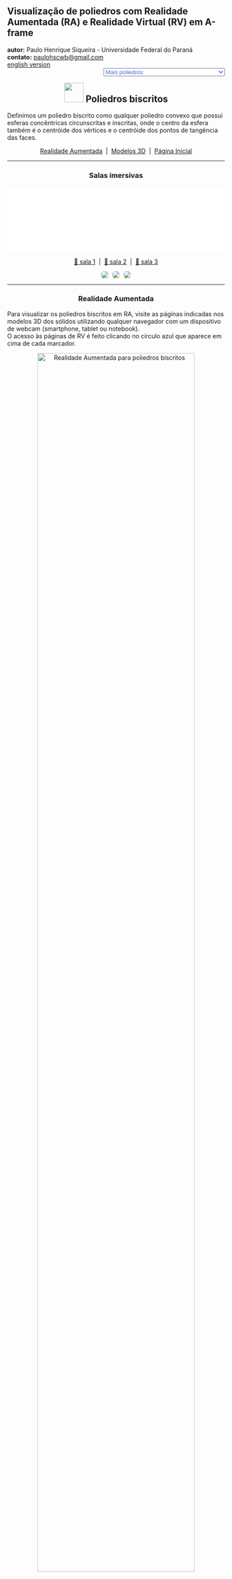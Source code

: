 <link rel="stylesheet" href="../../scripts/style.css">
<meta charset="utf-8">
<link rel="icon" type="image/png" href="../vr/salas/imagens/icone.png">
<h2>Visualização de poliedros com Realidade Aumentada (RA) e Realidade Virtual (RV) em A-frame</h2>
<b>autor:</b> Paulo Henrique Siqueira - Universidade Federal do Paraná
<br><b>contato:</b> <a href="#"> paulohscwb@gmail.com </a>
<br><a href="https://paulohscwb.github.io/polyhedra2/biscribed/">english version</a>
<form style="margin: 0 auto; float:right; text-align:right; width:100%; margin-bottom:15px;">
	<select id="url" onchange="urlHandler(this.value)" style="color:royalblue;">
		<option disabled selected>Mais poliedros:</option>
		<option value="../../ArchimedeanCatalanHulls/pt-br/">Cascos convexos de Arquimedes e Catalan</option>
		<option value="../../fractalplatonic/pt-br/">Fractais dos poliedros de Platão</option>
		<option value="../../fractalnonconvex/pt-br/">Fractais dos poliedros não convexos</option>
		<option value="../../fractalarchimedean/pt-br/">Fractais dos poliedros de Arquimedes</option>
		<option value="../../chamfered/pt-br/">Poliedros chanfrados</option>
		<option value="../../propellor/pt-br/">Poliedros de hélice</option>
		<option value="../../diamonds/pt-br/">Poliedros de diamante</option>
		<option disabled value="../../biscribed/pt-br/">Poliedros biscritos</option>
	</select>
</form>
<script>
function urlHandler(value) {                               
    window.location.assign(`${value}`);
}
</script>

<p id="p1"></p>

<h2 align="center"><img src="../vr/salas/imagens/icone.png" style="margin-bottom:-10px" width="45"> Poliedros biscritos</h2>

Definimos um poliedro biscrito como qualquer poliedro convexo que possui esferas concêntricas circunscritas e inscritas, onde o centro da esfera também é o centróide dos vértices e o centróide dos pontos de tangência das faces.
 <p align="center"><a href="#ra">Realidade Aumentada</a><span>&nbsp;&nbsp;|&nbsp;&nbsp;</span><a href="#m3d">Modelos 3D</a><span>&nbsp;&nbsp;|&nbsp;&nbsp;</span><a href="../../pt-br/">Página Inicial</a></p>
<hr>
 <h3 align="center">Salas imersivas</h3>

<div class="embed-container"><iframe width="100%" src="../sala.htm" title="Sala Imersiva dos Poliedros biscritos" frameborder="0" loading="lazy"></iframe></div>
  <p align="center"><a href="../sala1.htm" target="_blank">&#x1f517; sala 1</a><span>&nbsp;&nbsp;|&nbsp;&nbsp;</span><a href="../sala2.htm" target="_blank">&#x1f517; sala 2</a><span>&nbsp;&nbsp;|&nbsp;&nbsp;</span><a href="../sala3.htm" target="_blank">&#x1f517; sala 3</a></p>
  <p align="center"><img src="../../../cotadas/videos/biscribed1.gif" style="max-width: 31.5%; border-radius:5px; margin-right:2%;" loading="lazy"/><img src="../../../cotadas/videos/biscribed2.gif" style="max-width: 31.5%; margin-right:2%; border-radius:5px" loading="lazy"/><img src="../../../cotadas/videos/biscribed3.gif" style="max-width: 31.5%; border-radius:5px" loading="lazy"/></p>
<hr>

<h3 id="ra" align="center">Realidade Aumentada</h3>
Para visualizar os poliedros biscritos em RA, visite as páginas indicadas nos modelos 3D dos sólidos utilizando qualquer navegador com um dispositivo de webcam (smartphone, tablet ou notebook).
<br>O acesso às páginas de RV é feito clicando no círculo azul que aparece em cima de cada marcador.
<p align="center"><img style="border-radius:7px;" alt="Realidade Aumentada para poliedros biscritos" src="../ar/example.jpg" width="85%"></p>
<p align="center"><img src="../ar/chamfered.gif" alt="Realidade Aumentada para poliedros biscritos" style="max-width: 92%; border-radius:5px;" loading="lazy"/></p>
<hr>
<h3 id="m3d" align="center">Modelos 3D</h3>
<!-- <iframe width="560" height="315" style="max-width:100%" src="https://www.youtube.com/embed/videoseries?list=PLy0I_lGW8HxXlieaiv7p0PWdsNRWPbWRv" title="YouTube video player" frameborder="0" allow="accelerometer; autoplay; clipboard-write; encrypted-media; gyroscope; picture-in-picture; web-share" allowfullscreen></iframe> -->
<h4>1. Octaedro truncado biscrito</h4>
<a href="../vr/BiscribedTruncatedOctahedron.htm" target="_blank" title="modelo 3D" class="fotoA"><img src="../ar/77A.png" class="foto" alt="Octaedro Truncado Biscrito"></a><img src="../ar/77.png" class="qr">
 <br><br><br>Um octaedro truncado biscrito tem a forma do octaedro truncado, um dos poliedros Arquimedianos, mas não possui os hexágonos regulares. É o sólido dual do hexaedro tetrakis biscrito.
 <br><br><br><b>Faces:</b> 6 quadrados e 8 ditrígonos | <b>Arestas:</b> 36 | <b>Vértices:</b> 24. <a href="http://dmccooey.com/polyhedra/BiscribedNonChiral.html" target="_blank">Mais sobre...</a>
<a href="../ra.html" class="raAR" title="Realidade aumentada" target="_blank"></a>
<hr>
<h4>2. Hexaedro tetrakis biscrito</h4>
<a href="../vr/BiscribedTetrakisHexahedron.htm" target="_blank" title="modelo 3D" class="fotoA"><img src="../ar/78A.png" class="foto" alt="Hexaedro tetrakis biscrito"></a><img src="../ar/78.png" class="qr">
 <br><br><br>Um hexaedro tetrakis biscrito tem a forma do hexaedro tetrakis, um dos poliedros de Catalan, mas as medidas das arestas são diferentes. É o sólido dual do octaedro truncado biscrito.
 <br><br><br><b>Faces:</b> 24 triângulos isósceles | <b>Arestas:</b> 36 | <b>Vértices:</b> 14. <a href="http://dmccooey.com/polyhedra/BiscribedNonChiral.html" target="_blank">Mais sobre...</a>
<a href="../ra.html" class="raAR" title="Realidade aumentada" target="_blank"></a>
<hr> 
<h4>3. Cuboctaedro truncado biscrito</h4>
<a href="../vr/BiscribedTruncatedCuboctahedron.htm" target="_blank" title="modelo 3D" class="fotoA"><img src="../ar/79A.png" class="foto" alt="Cuboctaedro truncado biscrito"></a><img src="../ar/79.png" class="qr">
 <br><br><br>Um cuboctaedro truncado biscrito tem a forma do cuboctaedro truncado, um dos poliedros de Arquimedes, mas não possui faces regulares. É o sólido dual do dodecaedro disdyakis biscrito.
 <br><br><br><b>Faces:</b> 12 retângulos, 8 ditrígonos e 6 ditetrágonos | <b>Arestas:</b> 72 | <b>Vértices:</b> 48. <a href="http://dmccooey.com/polyhedra/BiscribedNonChiral.html" target="_blank">Mais sobre...</a>
<a href="../ra.html" class="raAR" title="Realidade aumentada" target="_blank"></a>
<hr>
<h4>4. Dodecaedro disdiakis biscrito</h4>
<a href="../vr/BiscribedDisdyakisDodecahedron.htm" target="_blank" title="modelo 3D" class="fotoA"><img src="../ar/80A.png" class="foto" alt="Dodecaedro disdiakis biscrito"></a><img src="../ar/80.png" class="qr">
<br><br><br>Um dodecaedro disdiakis biscrito tem a forma do dodecaedro disdiakis, um dos poliedros de Catalan, mas as medidas das arestas são diferentes. É o sólido dual do cuboctaedro truncado biscrito.
 <br><br><br><b>Faces:</b> 48 triângulos acutângulos | <b>Arestas:</b> 72 | <b>Vértices:</b> 26. <a href="http://dmccooey.com/polyhedra/BiscribedNonChiral.html" target="_blank">Mais sobre...</a>
<a href="../ra.html" class="raAR" title="Realidade aumentada" target="_blank"></a>
<hr>
<h4>5. Icosaedro truncado biscrito</h4>
<a href="../vr/BiscribedTruncatedIcosahedron.htm" target="_blank" title="modelo 3D" class="fotoA"><img src="../ar/81A.png" class="foto" alt="Icosaedro truncado biscrito"></a><img src="../ar/81.png" class="qr">
<br><br><br>Um icosaedro truncado biscrito tem a forma do icosaedro truncado, um dos poliedros de Arquimedes, mas não possui hexágonos regulares. É o sólido dual do dodecaedro pentakis biscrito.
 <br><br><br><b>Faces:</b> 12 pentágonos regulares e 20 ditrígonos | <b>Arestas:</b> 90 | <b>Vértices:</b> 60. <a href="http://dmccooey.com/polyhedra/BiscribedNonChiral.html" target="_blank">Mais sobre...</a>
<a href="../ra.html" class="raAR" title="Realidade aumentada" target="_blank"></a>
<hr>
<h4>6. Dodecaedro pentakis biscrito</h4>
<a href="../vr/BiscribedPentakisDodecahedron.htm" target="_blank" title="modelo 3D" class="fotoA"><img src="../ar/82A.png" class="foto" alt="dodecaedro pentakis biscrito"></a><img src="../ar/82.png" class="qr">
 <br><br><br>Um dodecaedro pentakis biscrito tem a forma do dodecaedro pentakis, um dos poliedros de Catalan, mas as medidas das arestas são diferentes. É o sólido dual do icosaedro truncado biscrito.
 <br><br><br><b>Faces:</b> 60 triângulos isósceles | <b>Arestas:</b> 90 | <b>Vértices:</b> 32. <a href="http://dmccooey.com/polyhedra/BiscribedNonChiral.html" target="_blank">Mais sobre...</a>
<a href="../ra.html" class="raAR" title="Realidade aumentada" target="_blank"></a>
<hr>
<h4>7. Icosidodecaedro truncado biscrito</h4>
<a href="../vr/BiscribedTruncatedIcosidodecahedron.htm" target="_blank" title="modelo 3D" class="fotoA"><img src="../ar/83A.png" class="foto" alt="Icosidodecaedro truncado biscrito"></a><img src="../ar/83.png" class="qr">
<br><br><br>Um icosidodecaedro truncado biscrito tem a forma do icosidodecaedro truncado, um dos poliedros de Arquimedes, mas não possui faces regulares. É o sólido dual do triacontaedro disdiakis biscrito.
 <br><br><br><b>Faces:</b> 30 retângulos, 20 ditrígonos e 12 dipentágonos | <b>Arestas:</b> 180 | <b>Vértices:</b> 120. <a href="http://dmccooey.com/polyhedra/BiscribedNonChiral.html" target="_blank">Mais sobre...</a>
<a href="../ra.html" class="raAR" title="Realidade aumentada" target="_blank"></a>
<hr>
<h4>8. Triacontaedro disdiakis biscrito</h4>
<a href="../vr/BiscribedDisdyakisTriacontahedron.htm" target="_blank" title="modelo 3D" class="fotoA"><img src="../ar/84A.png" class="foto" alt="triacontaedro disdiakis biscrito"></a><img src="../ar/84.png" class="qr">
 <br><br><br>Um triacontaedro disdiakis biscrito tem a forma do triacontaedro disdiakis, um dos poliedros de Catalan, mas as medidas das arestas são diferentes. É o sólido dual do icosidodecaedro truncado biscrito.
 <br><br><br><b>Faces:</b> 120 triângulos acutângulos | <b>Arestas:</b> 180 | <b>Vértices:</b> 62. <a href="http://dmccooey.com/polyhedra/BiscribedNonChiral.html" target="_blank">Mais sobre...</a>
<a href="../ra.html" class="raAR" title="Realidade aumentada" target="_blank"></a>
<hr>
<h4>9. Cubo snub biscrito</h4>
<a href="../vr/BiscribedSnubCube.htm" target="_blank" title="modelo 3D" class="fotoA"><img src="../ar/85A.png" class="foto" alt="Cubo snub biscrito"></a><img src="../ar/85.png" class="qr">
 <br><br><br>Um cubo snub biscrito tem a forma do cubo snub, um dos poliedros de Arquimedes, mas as medidas das arestas são diferentes. É o sólido dual do icositetraedro pentagonal biscrito.
 <br><br><br><b>Faces:</b> 8 triângulos equiláteros, 24 triângulos acutângulos e 6 quadrados | <b>Arestas:</b> 60 | <b>Vértices:</b> 24. <a href="http://dmccooey.com/polyhedra/BiscribedChiral.html" target="_blank">Mais sobre...</a>
<a href="../ra.html" class="raAR" title="Realidade aumentada" target="_blank"></a>
<hr>
<h4>10. Icositetraedro pentagonal biscrito</h4>
<a href="../vr/BiscribedPentagonalIcositetrahedron.htm" target="_blank" title="modelo 3D" class="fotoA"><img src="../ar/86A.png" class="foto" alt="icositetraedro pentagonal biscrito"></a><img src="../ar/86.png" class="qr">
 <br><br><br>Um icositetraedro pentagonal biscrito tem a forma do icositetraedro pentagonal, um dos poliedros de Catalan, mas as medidas das arestas são diferentes. É o sólido dual do cubo snub biscrito.
 <br><br><br><b>Faces:</b> 24 pentágonos irregulares | <b>Arestas:</b> 60 | <b>Vértices:</b> 38. <a href="http://dmccooey.com/polyhedra/BiscribedChiral.html" target="_blank">Mais sobre...</a>
<a href="../ra.html" class="raAR" title="Realidade aumentada" target="_blank"></a>
<p class="topop"><a href="#p1" class="topo">voltar ao topo</a></p>
<hr>
<h4>11. Dodecaedro snub biscrito</h4>
<a href="../vr/BiscribedSnubDodecahedron.htm" target="_blank" title="modelo 3D" class="fotoA"><img src="../ar/87A.png" class="foto" alt="Dodecaedro snub biscrito"></a><img src="../ar/87.png" class="qr">
 <br><br><br>Um dodecaedro snub biscrito tem a forma do dodecaedro snub, um dos poliedros de Arquimedes, mas as medidas das arestas são diferentes. É o sólido dual do hexecontaedro pentagonal biscrito.
 <br><br><br><b>Faces:</b> 20 triângulos equiláteros, 60 triângulos acutângulos e 12 pentágonos regulares | <b>Arestas:</b> 150 | <b>Vértices:</b> 60. <a href="http://dmccooey.com/polyhedra/BiscribedChiral.html" target="_blank">Mais sobre...</a>
<a href="../ra.html" class="raAR" title="Realidade aumentada" target="_blank"></a>
<hr>
<h4>12. Hexecontaedro pentagonal biscrito</h4>
<a href="../vr/BiscribedPentagonalHexecontahedron.htm" target="_blank" title="modelo 3D" class="fotoA"><img src="../ar/88A.png" class="foto" alt="Hexecontaedro pentagonal biscrito"></a><img src="../ar/88.png" class="qr">
 <br><br><br>Um hexecontaedro pentagonal biscrito tem a forma do hexecontaedro pentagonal, um dos poliedros de Catalan, mas as medidas das arestas são diferentes. É o sólido dual do dodecaedro snub biscrito.
 <br><br><br><b>Faces:</b> 60 pentágonos irregulares | <b>Arestas:</b> 150 | <b>Vértices:</b> 92. <a href="http://dmccooey.com/polyhedra/BiscribedChiral.html" target="_blank">Mais sobre...</a>
<a href="../ra.html" class="raAR" title="Realidade aumentada" target="_blank"></a>
<hr>
<h4>13. Octaedro de hélice ortotruncado biscrito</h4>
<a href="../vr/BiscribedOrthotruncatedPropelloOctahedron.htm" target="_blank" title="modelo 3D" class="fotoA"><img src="../ar/89A.png" class="foto" alt="octaedro de hélice ortotruncado biscrito"></a><img src="../ar/89.png" class="qr">
 <br><br><br>Um octaedro de hélice ortotruncado biscrito tem a forma do octaedro de hélice ortotruncado, mas as medidas das arestas são diferentes. É o sólido dual do cubo ortokis de hélice biscrito.
 <br><br><br><b>Faces:</b> 8 triângulos equiláteros, 6 quadrados e 24 pentágonos irregulares | <b>Arestas:</b> 84 | <b>Vértices:</b> 48. <a href="http://dmccooey.com/polyhedra/BiscribedChiral.html" target="_blank">Mais sobre...</a>
<a href="../ra.html" class="raAR" title="Realidade aumentada" target="_blank"></a>
<hr>
<h4>14. Cubo ortokis de hélice biscrito</h4>
<a href="../vr/BiscribedOrthokisPropelloCube.htm" target="_blank" title="modelo 3D" class="fotoA"><img src="../ar/90A.png" class="foto" alt="cubo ortokis de hélice biscrito"></a><img src="../ar/90.png" class="qr">
 <br><br><br>Um cubo ortokis de hélice biscrito tem a forma do cubo ortokis de hélice, mas as medidas das arestas são diferentes. É o sólido dual do octaedro de hélice ortotruncado biscrito.
 <br><br><br><b>Faces:</b> 24 triângulos isósceles e 24 tetrágonos irregulares | <b>Arestas:</b> 84 | <b>Vértices:</b> 38. <a href="http://dmccooey.com/polyhedra/BiscribedChiral.html" target="_blank">Mais sobre...</a>
<a href="../ra1.html" class="raAR" title="Realidade aumentada" target="_blank"></a>
<hr>
<h4>15. Icosaedro de hélice ortotruncado biscrito</h4>
<a href="../vr/BiscribedOrthotruncatedPropelloIcosahedron.htm" target="_blank" title="modelo 3D" class="fotoA"><img src="../ar/91A.png" class="foto" alt="icosaedro de hélice ortotruncado biscrito"></a><img src="../ar/91.png" class="qr">
 <br><br><br>Um icosaedro de hélice ortotruncado biscrito tem a forma do icosaedro de hélice ortotruncado, mas as medidas das arestas são diferentes. É o sólido dual do dodecaedro ortokis de hélice biscrito.
 <br><br><br><b>Faces:</b> 20 triângulos equiláteros, 60 pentágonos irregulares e 12 pentágonos regulares | <b>Arestas:</b> 210 | <b>Vértices:</b> 84. <a href="http://dmccooey.com/polyhedra/BiscribedChiral.html" target="_blank">Mais sobre...</a>
<a href="../ra1.html" class="raAR" title="Realidade aumentada" target="_blank"></a>
<hr>
<h4>16. Dodecaedro ortokis de hélice biscrito</h4>
<a href="../vr/BiscribedOrthokisPropelloDodecahedron.htm" target="_blank" title="modelo 3D" class="fotoA"><img src="../ar/92A.png" class="foto" alt="dodecaedro ortokis de hélice biscrito"></a><img src="../ar/92.png" class="qr">
 <br><br><br>Um dodecaedro ortokis de hélice biscrito tem a forma do dodecaedro ortokis de hélice, mas as medidas das arestas são diferentes. É o sólido dual do icosaedro de hélice ortotruncado biscrito.
 <br><br><br><b>Faces:</b> 60 triângulos isósceles e 60 tetrágonos irregulares | <b>Arestas:</b> 210 | <b>Vértices:</b> 92. <a href="http://dmccooey.com/polyhedra/BiscribedChiral.html" target="_blank">Mais sobre...</a>
<a href="../ra1.html" class="raAR" title="Realidade aumentada" target="_blank"></a>
<hr>
<h4>17. Cubo de hélice biscrito</h4>
<a href="../vr/BiscribedPropelloCube.htm" target="_blank" title="modelo 3D" class="fotoA"><img src="../ar/93A.png" class="foto" alt="Cubo de hélice biscrito"></a><img src="../ar/93.png" class="qr">
 <br><br><br>Um cubo de hélice biscrito tem a forma do cubo de hélice, mas as medidas das arestas são diferentes. É o sólido dual do octaedro de hélice biscrito.
 <br><br><br><b>Faces:</b> 6 quadrados e 24 tetrágonos irregulares | <b>Arestas:</b> 60 | <b>Vértices:</b> 32. <a href="http://dmccooey.com/polyhedra/BiscribedChiral.html" target="_blank">Mais sobre...</a>
<a href="../ra1.html" class="raAR" title="Realidade aumentada" target="_blank"></a>
<hr>
<h4>18. Octaedro de hélice biscrito</h4>
<a href="../vr/BiscribedPropelloOctahedron.htm" target="_blank" title="modelo 3D" class="fotoA"><img src="../ar/94A.png" class="foto" alt="octaedro de hélice biscrito"></a><img src="../ar/94.png" class="qr">
 <br><br><br>Um octaedro de hélice biscrito tem a forma do octaedro de hélice, mas as medidas das arestas são diferentes. É o sólido dual do cubo de hélice biscrito.
 <br><br><br><b>Faces:</b> 8 triângulos equiláteros e 24 tetrágonos irregulares | <b>Arestas:</b> 60 | <b>Vértices:</b> 30. <a href="http://dmccooey.com/polyhedra/BiscribedChiral.html" target="_blank">Mais sobre...</a>
<a href="../ra1.html" class="raAR" title="Realidade aumentada" target="_blank"></a>
<hr>
<h4>19. Dodecaedro de hélice biscrito</h4>
<a href="../vr/BiscribedPropelloDodecahedron.htm" target="_blank" title="modelo 3D" class="fotoA"><img src="../ar/95A.png" class="foto" alt="dodecaedro de hélice biscrito"></a><img src="../ar/95.png" class="qr">
 <br><br><br>Um dodecaedro de hélice biscrito tem a forma do dodecaedro de hélice, mas as medidas das arestas são diferentes. É o sólido dual do icosaedro de hélice biscrito.
 <br><br><br><b>Faces:</b> 12 pentágonos regulares e 60 tetrágonos irregulares | <b>Arestas:</b> 150 | <b>Vértices:</b> 80. <a href="http://dmccooey.com/polyhedra/BiscribedChiral.html" target="_blank">Mais sobre...</a>
<a href="../ra1.html" class="raAR" title="Realidade aumentada" target="_blank"></a>
<hr>
<h4>20. Icosaedro de hélice biscrito</h4>
<a href="../vr/BiscribedPropelloIcosahedron.htm" target="_blank" title="modelo 3D" class="fotoA"><img src="../ar/96A.png" class="foto" alt="icosaedro de hélice biscrito"></a><img src="../ar/96.png" class="qr">
 <br><br><br>Um icosaedro de hélice biscrito tem a forma do icosaedro de hélice, mas as medidas das arestas são diferentes. É o sólido dual do dodecaedro de hélice biscrito.
 <br><br><br><b>Faces:</b> 20 triângulos equiláteros e 60 tetrágonos irregulares | <b>Arestas:</b> 150 | <b>Vértices:</b> 72. <a href="http://dmccooey.com/polyhedra/BiscribedChiral.html" target="_blank">Mais sobre...</a>
<a href="../ra1.html" class="raAR" title="Realidade aumentada" target="_blank"></a>
<p class="topop"><a href="#p1" class="topo">voltar ao topo</a></p>
<hr>
<h4>21. Cubo de hélice hexagonal biscrito</h4>
<a href="../vr/BiscribedHexpropelloCube.htm" target="_blank" title="modelo 3D" class="fotoA"><img src="../ar/97A.png" class="foto" alt="Cubo de hélice hexagonal biscrito"></a><img src="../ar/97.png" class="qr">
 <br><br><br>Um cubo de hélice hexagonal biscrito tem a forma do cubo de hélice hexagonal, mas as medidas das arestas são diferentes. É o sólido dual do cubo snub tetrakis biscrito.
 <br><br><br><b>Faces:</b> 6 quadrados e 24 hexágonos irregulares | <b>Arestas:</b> 84 | <b>Vértices:</b> 56. <a href="http://dmccooey.com/polyhedra/BiscribedChiral.html" target="_blank">Mais sobre...</a>
<a href="../ra1.html" class="raAR" title="Realidade aumentada" target="_blank"></a>
<hr>
<h4>22. Cubo snub tetrakis biscrito</h4>
<a href="../vr/BiscribedTetrakisSnubCube.htm" target="_blank" title="modelo 3D" class="fotoA"><img src="../ar/98A.png" class="foto" alt="Cubo snub tetrakis biscrito"></a><img src="../ar/98.png" class="qr">
 <br><br><br>Um cubo snub tetrakis biscrito tem a forma do cubo snub tetrakis, mas as medidas das arestas são diferentes. É o sólido dual do cubo de hélice hexagonal biscrito.
 <br><br><br><b>Faces:</b> 8 triângulos equiláteros, 24 triângulos isósceles e 24 triângulos acutângulos | <b>Arestas:</b> 84 | <b>Vértices:</b> 30. <a href="http://dmccooey.com/polyhedra/BiscribedChiral.html" target="_blank">Mais sobre...</a>
<a href="../ra1.html" class="raAR" title="Realidade aumentada" target="_blank"></a>
<hr>
<h4>23. Dodecaedro de hélice hexagonal biscrito</h4>
<a href="../vr/BiscribedHexpropelloDodecahedron.htm" target="_blank" title="modelo 3D" class="fotoA"><img src="../ar/99A.png" class="foto" alt="Dodecaedro de hélice hexagonal biscrito"></a><img src="../ar/99.png" class="qr">
 <br><br><br>Um dodecaedro de hélice hexagonal biscrito tem a forma do dodecaedro de hélice hexagonal, mas as medidas das arestas são diferentes. É o sólido dual do dodecaedro snub pentakis biscrito.
 <br><br><br><b>Faces:</b> 12 pentágonos regulares e 60 hexágonos irregulares | <b>Arestas:</b> 210 | <b>Vértices:</b> 140. <a href="http://dmccooey.com/polyhedra/BiscribedChiral.html" target="_blank">Mais sobre...</a>
<a href="../ra1.html" class="raAR" title="Realidade aumentada" target="_blank"></a>
<hr>
<h4>24. Dodecaedro snub pentakis biscrito</h4>
<a href="../vr/BiscribedPentakisSnubDodecahedron.htm" target="_blank" title="modelo 3D" class="fotoA"><img src="../ar/100A.png" class="foto" alt="Dodecaedro snub pentakis biscrito"></a><img src="../ar/100.png" class="qr">
 <br><br><br>Um dodecaedro snub pentakis biscrito tem a forma do dodecaedro snub pentakis, mas as medidas das arestas são diferentes. É o sólido dual do dodecaedro de hélice hexagonal biscrito.
 <br><br><br><b>Faces:</b> 20 triângulos equiláteros, 60 triângulos isósceles e 60 triângulos acutângulos | <b>Arestas:</b> 210 | <b>Vértices:</b> 72. <a href="http://dmccooey.com/polyhedra/BiscribedChiral.html" target="_blank">Mais sobre...</a>
<a href="../ra1.html" class="raAR" title="Realidade aumentada" target="_blank"></a>
<hr>
<h4>25. Octaedro truncado de hélice biscrito</h4>
<a href="../vr/BiscribedPropelloTruncatedOctahedron.htm" target="_blank" title="modelo 3D" class="fotoA"><img src="../ar/101A.png" class="foto" alt="Octaedro truncado de hélice biscrito"></a><img src="../ar/101.png" class="qr">
 <br><br><br>Um octaedro truncado de hélice biscrito tem a forma do octaedro truncado de hélice, mas as medidas das arestas são diferentes. É o sólido dual do hexaedro tetrakis de hélice biscrito.
 <br><br><br><b>Faces:</b> 6 quadrados, 72 tetrágonos irregulares e 8 ditrígonos | <b>Arestas:</b> 180 | <b>Vértices:</b> 96. <a href="http://dmccooey.com/polyhedra/BiscribedChiral.html" target="_blank">Mais sobre...</a>
<a href="../ra1.html" class="raAR" title="Realidade aumentada" target="_blank"></a>
<hr>
<h4>26. Hexaedro tetrakis de hélice biscrito</h4>
<a href="../vr/BiscribedPropelloTetrakisHexahedron.htm" target="_blank" title="modelo 3D" class="fotoA"><img src="../ar/102A.png" class="foto" alt="hexaedro tetrakis de hélice biscrito"></a><img src="../ar/102.png" class="qr">
 <br><br><br>Um hexaedro tetrakis de hélice biscrito tem a forma do hexaedro tetrakis de hélice, mas as medidas das arestas são diferentes. É o sólido dual do octaedro truncado de hélice biscrito.
 <br><br><br><b>Faces:</b> 24 triângulos acutângulos e 72 tetrágonos irregulares | <b>Arestas:</b> 180 | <b>Vértices:</b> 86. <a href="http://dmccooey.com/polyhedra/BiscribedChiral.html" target="_blank">Mais sobre...</a>
<a href="../ra1.html" class="raAR" title="Realidade aumentada" target="_blank"></a>
<hr>
<h4>27. Cuboctaedro truncado de hélice biscrito</h4>
<a href="../vr/BiscribedPropelloTruncatedCuboctahedron.htm" target="_blank" title="modelo 3D" class="fotoA"><img src="../ar/103A.png" class="foto" alt="cuboctaedro truncado de hélice biscrito"></a><img src="../ar/103.png" class="qr">
 <br><br><br>Um cuboctaedro truncado de hélice biscrito tem a forma do cuboctaedro truncado de hélice, mas as medidas das arestas são diferentes. É o sólido dual do dodecaedro disdiakis de hélice biscrito.
 <br><br><br><b>Faces:</b> 12 retângulos, 144 tetrágonos irregulares, 8 ditrígonos e 6 ditetrágonos | <b>Arestas:</b> 360 | <b>Vértices:</b> 192. <a href="http://dmccooey.com/polyhedra/BiscribedChiral.html" target="_blank">Mais sobre...</a>
<a href="../ra2.html" class="raAR" title="Realidade aumentada" target="_blank"></a>
<hr>
<h4>28. Dodecaedro disdiakis de hélice biscrito</h4>
<a href="../vr/BiscribedPropelloDisdyakisDodecahedron.htm" target="_blank" title="modelo 3D" class="fotoA"><img src="../ar/104A.png" class="foto" alt="dodecaedro disdiakis de hélice biscrito"></a><img src="../ar/104.png" class="qr">
 <br><br><br>Um dodecaedro disdiakis de hélice biscrito tem a forma do dodecaedro disdiakis de hélice, mas as medidas das arestas são diferentes. É o sólido dual do cuboctaedro truncado de hélice biscrito.
 <br><br><br><b>Faces:</b> 48 triângulos acutângulos e 144 tetrágonos irregulares | <b>Arestas:</b> 360 | <b>Vértices:</b> 170. <a href="http://dmccooey.com/polyhedra/BiscribedChiral.html" target="_blank">Mais sobre...</a>
<a href="../ra2.html" class="raAR" title="Realidade aumentada" target="_blank"></a>
<hr>
<h4>29. Icosaedro truncado de hélice biscrito</h4>
<a href="../vr/BiscribedPropelloTruncatedIcosahedron.htm" target="_blank" title="modelo 3D" class="fotoA"><img src="../ar/105A.png" class="foto" alt="Icosaedro truncado de hélice biscrito"></a><img src="../ar/105.png" class="qr">
 <br><br><br>Um icosaedro truncado de hélice biscrito tem a forma do icosaedro truncado de hélice, mas as medidas das arestas são diferentes. É o sólido dual do dodecaedro pentakis de hélice biscrito.
 <br><br><br><b>Faces:</b> 180 tetrágonos irregulares, 12 pentágonos regulares e 20 ditrígonos | <b>Arestas:</b> 450 | <b>Vértices:</b> 240. <a href="http://dmccooey.com/polyhedra/BiscribedChiral.html" target="_blank">Mais sobre...</a>
<a href="../ra2.html" class="raAR" title="Realidade aumentada" target="_blank"></a>
<hr>
<h4>30. Dodecaedro pentakis de hélice biscrito</h4>
<a href="../vr/BiscribedPropelloPentakisDodecahedron.htm" target="_blank" title="modelo 3D" class="fotoA"><img src="../ar/106A.png" class="foto" alt="dodecaedro pentakis de hélice biscrito"></a><img src="../ar/106.png" class="qr">
 <br><br><br>Um dodecaedro pentakis de hélice biscrito tem a forma do dodecaedro pentakis de hélice, mas as medidas das arestas são diferentes. É o sólido dual do icosaedro truncado de hélice biscrito.
 <br><br><br><b>Faces:</b> 180 tetrágonos irregulares e 60 triângulos acutângulos | <b>Arestas:</b> 450 | <b>Vértices:</b> 212. <a href="http://dmccooey.com/polyhedra/BiscribedChiral.html" target="_blank">Mais sobre...</a>
<a href="../ra2.html" class="raAR" title="Realidade aumentada" target="_blank"></a>
<p class="topop"><a href="#p1" class="topo">voltar ao topo</a></p>
<hr>
<h4>31. Icosidodecaedro truncado de hélice biscrito</h4>
<a href="../vr/BiscribedPropelloTruncatedIcosidodecahedron.htm" target="_blank" title="modelo 3D" class="fotoA"><img src="../ar/107A.png" class="foto" alt="icosidodecaedro truncado de hélice biscrito"></a><img src="../ar/107.png" class="qr">
 <br><br><br>Um icosidodecaedro truncado de hélice biscrito tem a forma do icosidodecaedro truncado de hélice, mas as medidas das arestas são diferentes. É o sólido dual do triacontaedro disdiakis de hélice biscrito.
 <br><br><br><b>Faces:</b> 30 retângulos, 360 tetrágonos irregulares, 20 ditrígonos e 12 dipentágonos | <b>Arestas:</b> 900 | <b>Vértices:</b> 480. <a href="http://dmccooey.com/polyhedra/BiscribedChiral.html" target="_blank">Mais sobre...</a>
<a href="../ra2.html" class="raAR" title="Realidade aumentada" target="_blank"></a>
<hr>
<h4>32. Triacontaedro disdiakis de hélice biscrito</h4>
<a href="../vr/BiscribedPropelloDisdyakisTriacontahedron.htm" target="_blank" title="modelo 3D" class="fotoA"><img src="../ar/108A.png" class="foto" alt="triacontaedro disdiakis de hélice biscrito"></a><img src="../ar/108.png" class="qr">
 <br><br><br>Um triacontaedro disdiakis de hélice biscrito tem a forma do triacontaedro disdiakis de hélice, mas as medidas das arestas são diferentes. É o sólido dual do icosidodecaedro truncado de hélice biscrito.
 <br><br><br><b>Faces:</b> 360 tetrágonos irregulares e 120 triângulos acutângulos | <b>Arestas:</b> 900 | <b>Vértices:</b> 422. <a href="http://dmccooey.com/polyhedra/BiscribedChiral.html" target="_blank">Mais sobre...</a>
<a href="../ra2.html" class="raAR" title="Realidade aumentada" target="_blank"></a>
<hr>
<h4>33. Octaedro truncado snub biscrito</h4>
<a href="../vr/BiscribedSnubTruncatedOctahedron.htm" target="_blank" title="modelo 3D" class="fotoA"><img src="../ar/109A.png" class="foto" alt="Octaedro truncado snub biscrito"></a><img src="../ar/109.png" class="qr">
 <br><br><br>Um octaedro truncado snub biscrito tem a forma do octaedro truncado snub, mas as medidas das arestas são diferentes.
 <br><br><br><b>Faces:</b> 6 quadrados, 8 ditrígonos e 96 triângulos acutângulos | <b>Arestas:</b> 180 | <b>Vértices:</b> 72. <a href="http://dmccooey.com/polyhedra/BiscribedChiral.html" target="_blank">Mais sobre...</a>
<a href="../ra2.html" class="raAR" title="Realidade aumentada" target="_blank"></a>
<hr>
<h4>34. Dual do octaedro truncado snub biscrito</h4>
<a href="../vr/BiscribedDualSnubTruncatedOctahedron.htm" target="_blank" title="modelo 3D" class="fotoA"><img src="../ar/110A.png" class="foto" alt="Dual do octaedro truncado snub biscrito"></a><img src="../ar/110.png" class="qr">
 <br><br><br>Um dual do octaedro truncado snub biscrito tem a forma do dual do octaedro truncado snub, mas as medidas das arestas são diferentes.
 <br><br><br><b>Faces:</b> 72 pentágonos irregulares | <b>Arestas:</b> 180 | <b>Vértices:</b> 110. <a href="http://dmccooey.com/polyhedra/BiscribedChiral.html" target="_blank">Mais sobre...</a>
<a href="../ra2.html" class="raAR" title="Realidade aumentada" target="_blank"></a>
<hr>
<h4>35. Icosaedro truncado snub biscrito</h4>
<a href="../vr/BiscribedSnubTruncatedIcosahedron.htm" target="_blank" title="modelo 3D" class="fotoA"><img src="../ar/111A.png" class="foto" alt="icosaedro truncado snub biscrito"></a><img src="../ar/111.png" class="qr">
 <br><br><br>Um icosaedro truncado snub biscrito tem a forma do icosaedro truncado snub, mas as medidas das arestas são diferentes.
 <br><br><br><b>Faces:</b> 12 pentágonos regulares, 20 ditrígonos e 240 triângulos acutângulos | <b>Arestas:</b> 450 | <b>Vértices:</b> 180. <a href="http://dmccooey.com/polyhedra/BiscribedChiral.html" target="_blank">Mais sobre...</a>
<a href="../ra2.html" class="raAR" title="Realidade aumentada" target="_blank"></a>
<hr>
<h4>36. Dual do icosaedro truncado snub biscrito</h4>
<a href="../vr/BiscribedDualSnubTruncatedIcosahedron.htm" target="_blank" title="modelo 3D" class="fotoA"><img src="../ar/112A.png" class="foto" alt="dual do icosaedro truncado snub biscrito"></a><img src="../ar/112.png" class="qr">
 <br><br><br>Um dual do icosaedro truncado snub biscrito tem a forma do dual do icosaedro truncado snub, mas as medidas das arestas são diferentes.
 <br><br><br><b>Faces:</b> 180 pentágonos irregulares | <b>Arestas:</b> 450 | <b>Vértices:</b> 272. <a href="http://dmccooey.com/polyhedra/BiscribedChiral.html" target="_blank">Mais sobre...</a>
<a href="../ra2.html" class="raAR" title="Realidade aumentada" target="_blank"></a>
<hr>
<h4>37. Cubo snub de hélice biscrito</h4>
<a href="../vr/BiscribedPropelloSnubCube.htm" target="_blank" title="modelo 3D" class="fotoA"><img src="../ar/113A.png" class="foto" alt="Cubo snub de hélice biscrito"></a><img src="../ar/113.png" class="qr">
 <br><br><br>Um cubo snub de hélice biscrito tem a forma do cubo snub de hélice, mas as medidas das arestas são diferentes. É o sólido dual do icositetraedro pentagonal de hélice biscrito.
 <br><br><br><b>Faces:</b> 12 triângulos equiláteros, 120 tetrágonos irregulares, 6 quadrados e 24 triângulos acutângulos | <b>Arestas:</b> 300 | <b>Vértices:</b> 144. <a href="http://dmccooey.com/polyhedra/BiscribedChiral.html" target="_blank">Mais sobre...</a>
<a href="../ra2.html" class="raAR" title="Realidade aumentada" target="_blank"></a>
<hr>
<h4>38. Icositetraedro pentagonal de hélice biscrito</h4>
<a href="../vr/BiscribedPropelloPentagonalIcositetrahedron.htm" target="_blank" title="modelo 3D" class="fotoA"><img src="../ar/114A.png" class="foto" alt="Icositetraedro pentagonal de hélice biscrito"></a><img src="../ar/114.png" class="qr">
 <br><br><br>Um icositetraedro pentagonal de hélice biscrito tem a forma do icositetraedro pentagonal de hélice, mas as medidas das arestas são diferentes. É o sólido dual do cubo snub de hélice biscrito.
 <br><br><br><b>Faces:</b> 24 pentágonos irregulares e 120 tetrágonos irregulares | <b>Arestas:</b> 300 | <b>Vértices:</b> 158. <a href="http://dmccooey.com/polyhedra/BiscribedChiral.html" target="_blank">Mais sobre...</a>
<a href="../ra2.html" class="raAR" title="Realidade aumentada" target="_blank"></a>
<p class="topop"><a href="#p1" class="topo">voltar ao topo</a></p>
<hr>

<br><a rel="license" href="http://creativecommons.org/licenses/by-nc-nd/4.0/"><img alt="Licença Creative Commons" style="border-width:0" src="https://i.creativecommons.org/l/by-nc-nd/4.0/88x31.png" loading="lazy"/></a><br /><span xmlns:dct="http://purl.org/dc/terms/" property="dct:title">Biscribed polyhedra - Visualization of polyhedra with Augmented Reality and Virtual Reality</span> de <a xmlns:cc="http://creativecommons.org/ns#" href="https://paulohscwb.github.io/polyhedra2/biscribed/pt-br/" property="cc:attributionName" rel="cc:attributionURL">Paulo Henrique Siqueira</a> está licenciado com uma Licença <a rel="license" href="http://creativecommons.org/licenses/by-nc-nd/4.0/">Creative Commons Atribuição-NãoComercial-SemDerivações 4.0 Internacional</a>.

<h4>Como citar este trabalho:</h4> 
<p>Siqueira, P.H., "Biscribed polyhedra - Visualization of polyhedra with Augmented Reality and Virtual Reality". Disponível em: <https://paulohscwb.github.io/polyhedra2/biscribed/pt-br/>, Maio de 2024.</p>
<!--<a target="_blank" href="https://doi.org/10.5281/zenodo.8272770"><img src="https://zenodo.org/badge/DOI/10.5281/zenodo.8272770.svg" alt="DOI"></a>-->
<br><br><b>Referências:</b>
<br>Weisstein, Eric W. "Archimedean Solid" From MathWorld-A Wolfram Web Resource. <a href="http://mathworld.wolfram.com/ArchimedeanSolid.html" target="_blank">http://mathworld.wolfram.com/ArchimedeanSolid.html</a>
<br>Weisstein, Eric W. "Platonic Solid" From MathWorld-A Wolfram Web Resource. <a href="http://mathworld.wolfram.com/PlatonicSolid.html" target="_blank">http://mathworld.wolfram.com/PlatonicSolid.html</a>
<br>Weisstein, Eric W. "Archimedean Dual" From MathWorld-A Wolfram Web Resource. <a href="https://mathworld.wolfram.com/ArchimedeanDual.html" target="_blank">https://mathworld.wolfram.com/ArchimedeanDual.html</a>
<br>Weisstein, Eric W. "Uniform Polyhedron." From MathWorld--A Wolfram Web Resource. <a href="https://mathworld.wolfram.com/UniformPolyhedron.html" target="_blank">https://mathworld.wolfram.com/UniformPolyhedron.html</a>
<br>Wikipedia <a href="https://en.wikipedia.org/wiki/Archimedean_solid" target="_blank">https://en.wikipedia.org/wiki/Archimedean_solid</a>
<br>Wikipedia <a href="https://en.wikipedia.org/wiki/en.wikipedia.org/wiki/Platonic_solid" target="_blank">https://en.wikipedia.org/wiki/Platonic_solid</a>
<br>McCooey, David I. "Visual Polyhedra". <a href="http://dmccooey.com/polyhedra/" target="_blank">http://dmccooey.com/polyhedra/</a>
